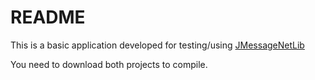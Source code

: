 # README #

This is a basic application developed for testing/using [JMessageNetLib](https://bitbucket.org/enrico204/jmessagenetlib/)

You need to download both projects to compile.